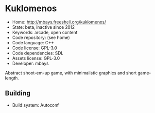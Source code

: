# Kuklomenos

- Home: http://mbays.freeshell.org/kuklomenos/
- State: beta, inactive since 2012
- Keywords: arcade, open content
- Code repository: (see home)
- Code language: C++
- Code license: GPL-3.0
- Code dependencies: SDL
- Assets license: GPL-3.0
- Developer: mbays

Abstract shoot-em-up game, with minimalistic graphics and short game-length.

## Building

- Build system: Autoconf
